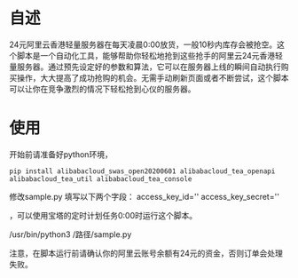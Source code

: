 # 自述
24元阿里云香港轻量服务器在每天凌晨0:00放货，一般10秒内库存会被抢空。这个脚本是一个自动化工具，能够帮助你轻松地抢到这些抢手的阿里云24元香港轻量服务器。通过预先设定好的参数和算法，它可以在服务器上线的瞬间自动执行购买操作，大大提高了成功抢购的机会。无需手动刷新页面或者不断尝试，这个脚本可以让你在竞争激烈的情况下轻松抢到心仪的服务器。


# 使用
开始前请准备好python环境，
```
pip install alibabacloud_swas_open20200601 alibabacloud_tea_openapi alibabacloud_tea_util alibabacloud_tea_console
```
修改sample.py 填写以下两个字段：
access_key_id=''
access_key_secret=''

，可以使用宝塔的定时计划任务0:00时运行这个脚本。

/usr/bin/python3 /路径/sample.py


注意，在脚本运行前请确认你的阿里云账号余额有24元的资金，否则订单会处理失败。
